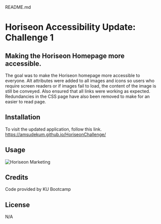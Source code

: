 README.md
 
# Horiseon Accessibility Update: Challenge 1
 
## Making the Horiseon Homepage more accessible.
 
The goal was to make the Horiseon homepage more accessible to everyone. Alt attributes were added to all images and icons so users who require screen readers or if images fail to load, the content of the image is still be conveyed. Also ensured that all links were working as expected. Redundancies in the CSS page have also been removed to make for an easier to read page.
 
## Installation
 
To visit the updated application, follow this link.
 <https://amsudekum.github.io/HoriseonChallenge/>
 
## Usage
 
![Horiseon Marketing](assets/images/_C__Users_Sam_HoriseonChallenge_KU-VIRT-FSF-PT-11-2022-U-LOLC-main-01-HTML-Git-CSS-02-Challenge_01-HTML-Git-CSS_02-Challenge_Develop_index.html.png)
    
## Credits
 
Code provided by KU Bootcamp
 
## License
N/A
